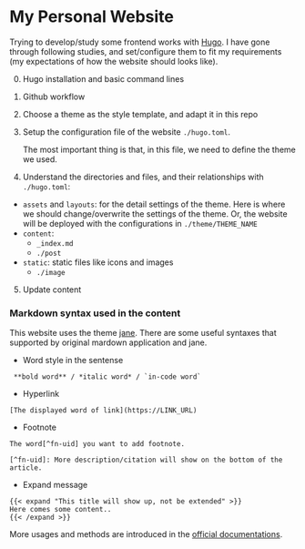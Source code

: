 # My Personal Website

Trying to develop/study some frontend works with [Hugo](https://gohugo.io).
I have gone through following studies, and set/configure them to fit my requirements (my expectations of how the website should looks like).

0. Hugo installation and basic command lines 
1. Github workflow 
2. Choose a theme as the style template, and adapt it in this repo
3. Setup the configuration file of the website `./hugo.toml`.
    
    The most important thing is that, in this file, we need to define the theme we used.

4. Understand the directories and files, and their relationships with `./hugo.toml`:
- `assets` and `layouts`: for the detail settings of the theme. Here is where we should change/overwrite the settings of the theme. Or, the website will be deployed with the configurations in `./theme/THEME_NAME` 
- `content`: 
    - `_index.md`
    - `./post`    
- `static`: static files like icons and images
    - `./image`
5. Update content 

### Markdown syntax used in the content

This website uses the theme [jane](https://github.com/xianmin/hugo-theme-jane). 
There are some useful syntaxes that supported by original mardown application and jane.

- Word style in the sentense

```
 **bold word** / *italic word* / `in-code word`
```

- Hyperlink

```
[The displayed word of link](https://LINK_URL)
```

- Footnote

```
The word[^fn-uid] you want to add footnote.

[^fn-uid]: More description/citation will show on the bottom of the article.
```

- Expand message

```
{{< expand "This title will show up, not be extended" >}}
Here comes some content..
{{< /expand >}}
```

More usages and methods are introduced in the [official documentations](https://www.xianmin.org/hugo-theme-jane/post/).

